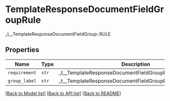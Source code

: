 # TemplateResponseDocumentFieldGroupRule

_t__TemplateResponseDocumentFieldGroup::RULE

## Properties
Name | Type | Description | Notes
------------ | ------------- | ------------- | -------------
| `requirement` | ```str``` |  _t__TemplateResponseDocumentFieldGroupRule::REQUIREMENT  |  |
| `group_label` | ```str``` |  _t__TemplateResponseDocumentFieldGroupRule::GROUP_LABEL  |  |

[[Back to Model list]](../README.md#documentation-for-models) [[Back to API list]](../README.md#documentation-for-api-endpoints) [[Back to README]](../README.md)


